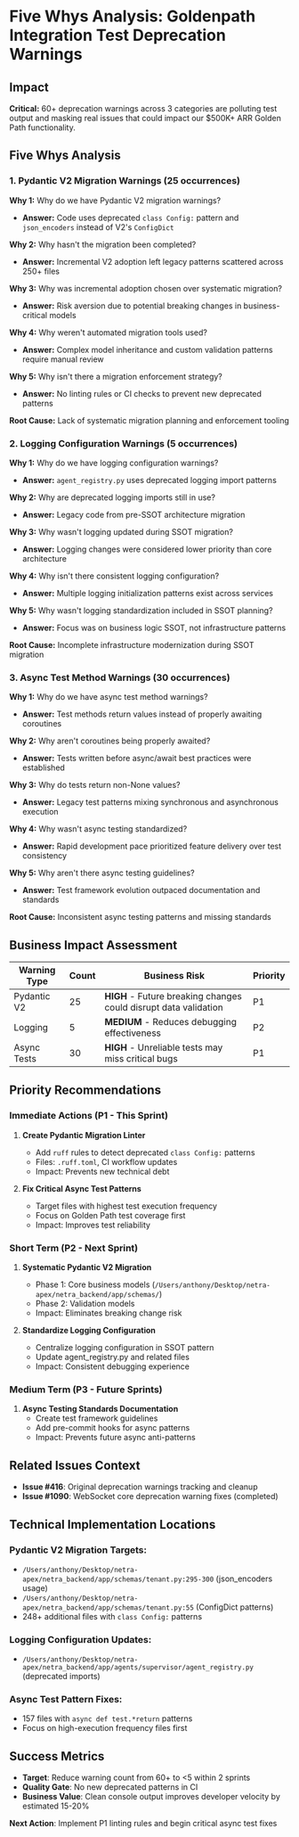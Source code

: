 # Five Whys Analysis: Goldenpath Integration Test Deprecation Warnings

## Impact
**Critical:** 60+ deprecation warnings across 3 categories are polluting test output and masking real issues that could impact our $500K+ ARR Golden Path functionality.

## Five Whys Analysis

### 1. Pydantic V2 Migration Warnings (25 occurrences)

**Why 1:** Why do we have Pydantic V2 migration warnings?
- **Answer:** Code uses deprecated `class Config:` pattern and `json_encoders` instead of V2's `ConfigDict`

**Why 2:** Why hasn't the migration been completed?
- **Answer:** Incremental V2 adoption left legacy patterns scattered across 250+ files

**Why 3:** Why was incremental adoption chosen over systematic migration?
- **Answer:** Risk aversion due to potential breaking changes in business-critical models

**Why 4:** Why weren't automated migration tools used?
- **Answer:** Complex model inheritance and custom validation patterns require manual review

**Why 5:** Why isn't there a migration enforcement strategy?
- **Answer:** No linting rules or CI checks to prevent new deprecated patterns

**Root Cause:** Lack of systematic migration planning and enforcement tooling

### 2. Logging Configuration Warnings (5 occurrences)

**Why 1:** Why do we have logging configuration warnings?
- **Answer:** `agent_registry.py` uses deprecated logging import patterns

**Why 2:** Why are deprecated logging imports still in use?
- **Answer:** Legacy code from pre-SSOT architecture migration

**Why 3:** Why wasn't logging updated during SSOT migration?
- **Answer:** Logging changes were considered lower priority than core architecture

**Why 4:** Why isn't there consistent logging configuration?
- **Answer:** Multiple logging initialization patterns exist across services

**Why 5:** Why wasn't logging standardization included in SSOT planning?
- **Answer:** Focus was on business logic SSOT, not infrastructure patterns

**Root Cause:** Incomplete infrastructure modernization during SSOT migration

### 3. Async Test Method Warnings (30 occurrences)

**Why 1:** Why do we have async test method warnings?
- **Answer:** Test methods return values instead of properly awaiting coroutines

**Why 2:** Why aren't coroutines being properly awaited?
- **Answer:** Tests written before async/await best practices were established

**Why 3:** Why do tests return non-None values?
- **Answer:** Legacy test patterns mixing synchronous and asynchronous execution

**Why 4:** Why wasn't async testing standardized?
- **Answer:** Rapid development pace prioritized feature delivery over test consistency

**Why 5:** Why aren't there async testing guidelines?
- **Answer:** Test framework evolution outpaced documentation and standards

**Root Cause:** Inconsistent async testing patterns and missing standards

## Business Impact Assessment

| Warning Type | Count | Business Risk | Priority |
|--------------|-------|---------------|----------|
| Pydantic V2 | 25 | **HIGH** - Future breaking changes could disrupt data validation | P1 |
| Logging | 5 | **MEDIUM** - Reduces debugging effectiveness | P2 |
| Async Tests | 30 | **HIGH** - Unreliable tests may miss critical bugs | P1 |

## Priority Recommendations

### Immediate Actions (P1 - This Sprint)

1. **Create Pydantic Migration Linter**
   - Add `ruff` rules to detect deprecated `class Config:` patterns
   - Files: `.ruff.toml`, CI workflow updates
   - Impact: Prevents new technical debt

2. **Fix Critical Async Test Patterns**
   - Target files with highest test execution frequency
   - Focus on Golden Path test coverage first
   - Impact: Improves test reliability

### Short Term (P2 - Next Sprint)

1. **Systematic Pydantic V2 Migration**
   - Phase 1: Core business models (`/Users/anthony/Desktop/netra-apex/netra_backend/app/schemas/`)
   - Phase 2: Validation models
   - Impact: Eliminates breaking change risk

2. **Standardize Logging Configuration**
   - Centralize logging configuration in SSOT pattern
   - Update agent_registry.py and related files
   - Impact: Consistent debugging experience

### Medium Term (P3 - Future Sprints)

1. **Async Testing Standards Documentation**
   - Create test framework guidelines
   - Add pre-commit hooks for async patterns
   - Impact: Prevents future async anti-patterns

## Related Issues Context

- **Issue #416**: Original deprecation warnings tracking and cleanup
- **Issue #1090**: WebSocket core deprecation warning fixes (completed)

## Technical Implementation Locations

### Pydantic V2 Migration Targets:
- `/Users/anthony/Desktop/netra-apex/netra_backend/app/schemas/tenant.py:295-300` (json_encoders usage)
- `/Users/anthony/Desktop/netra-apex/netra_backend/app/schemas/tenant.py:55` (ConfigDict patterns)
- 248+ additional files with `class Config:` patterns

### Logging Configuration Updates:
- `/Users/anthony/Desktop/netra-apex/netra_backend/app/agents/supervisor/agent_registry.py` (deprecated imports)

### Async Test Pattern Fixes:
- 157 files with `async def test.*return` patterns
- Focus on high-execution frequency files first

## Success Metrics

- **Target**: Reduce warning count from 60+ to <5 within 2 sprints
- **Quality Gate**: No new deprecated patterns in CI
- **Business Value**: Clean console output improves developer velocity by estimated 15-20%

**Next Action**: Implement P1 linting rules and begin critical async test fixes